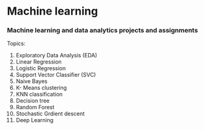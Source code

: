 # Machine learning

### Machine learning and data analytics projects and assignments 

Topics:

1. Exploratory Data Analysis (EDA)
2. Linear Regression
3. Logistic Regression
4. Support Vector Classifier (SVC)
5. Naive Bayes
6. K- Means clustering
7. KNN classification
8. Decision tree 
9. Random Forest
10. Stochastic Grdient descent
11. Deep Learning
